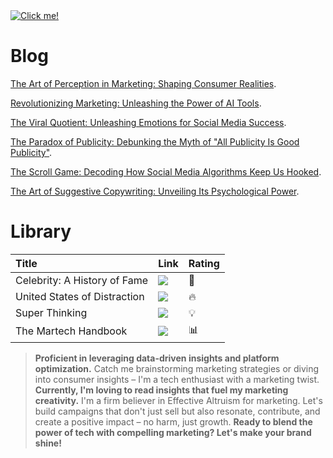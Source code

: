 <a href="https://www.linkedin.com/in/jarcini">
  <img src="https://content.linkedin.com/content/dam/me/business/en-us/amp/brand-site/v2/bg/LI-Bug.svg.original.svg" alt="Click me!" />
</a>

# Blog

[The Art of Perception in Marketing: Shaping Consumer Realities](./another-page.html).

[Revolutionizing Marketing: Unleashing the Power of AI Tools](./another-page-2.html).

[The Viral Quotient: Unleashing Emotions for Social Media Success](./another-page-3.html).

[The Paradox of Publicity: Debunking the Myth of "All Publicity Is Good Publicity"](./another-page-4.html).

[The Scroll Game: Decoding How Social Media Algorithms Keep Us Hooked](./another-page-5.html).

[The Art of Suggestive Copywriting: Unveiling Its Psychological Power](./another-page-6.html).

# Library

| Title        | Link      | Rating
|:-------------|:------------------|:------|
| Celebrity: A History of Fame           | ![](https://images-na.ssl-images-amazon.com/images/P/1479862037.01._SX180_SCLZZZZZZZ_.jpg) | 📸 |
| United States of Distraction | ![](https://images-na.ssl-images-amazon.com/images/P/0872867676.01._SX180_SCLZZZZZZZ_.jpg)   | 🔥 |
| Super Thinking           | ![](https://images-na.ssl-images-amazon.com/images/P/0525533583.01._SX180_SCLZZZZZZZ_.jpg)    | 💡   |
| The Martech Handbook | ![](https://images-na.ssl-images-amazon.com/images/P/1398606448.01._SX180_SCLZZZZZZZ_.jpg) | 📊  |



> **Proficient in leveraging data-driven insights and platform optimization.**
> Catch me brainstorming marketing strategies or diving into consumer insights – I'm a tech enthusiast with a marketing twist.
> **Currently, I'm loving to read insights that fuel my marketing creativity.**
> I'm a firm believer in Effective Altruism for marketing. Let's build campaigns that don't just sell but also resonate, contribute, and create a positive impact – no harm, just growth.
> **Ready to blend the power of tech with compelling marketing? Let's make your brand shine!**





